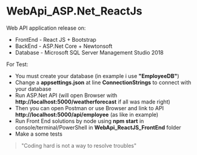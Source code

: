 # WebApi_ASP.Net_ReactJs

Web API application release on:
* FrontEnd - React JS + Bootstrap
* BackEnd - ASP.Net Core + Newtonsoft
* Database - Microsoft SQL Server Management Studio 2018

For Test:
* You must create your database (in example i use __"EmployeeDB"__)
* Change a __appsettings.json__ at line __ConnectionStrings__ to connect with your database
* Run ASP.Net API (will open Browser with __http://localhost:5000/weatherforecast__ if all was made right)
* Then you can open Postman or use Browser and link to API __http://localhost:5000/api/employee__ (as like in example)
* Run Front End solutions by node using __npm start__ in console/terminal/PowerShell in __WebApi_ReactJS_FrontEnd__ folder
* Make a some tests

> "Coding hard is not a way to resolve troubles"
